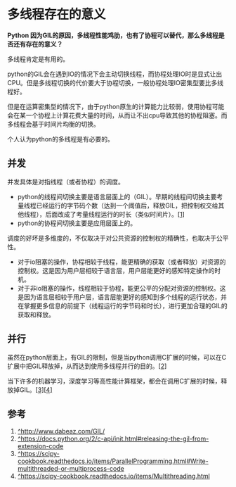 # 多线程存在的意义



**Python 因为GIL的原因，多线程性能鸡肋，也有了协程可以替代，那么多线程是否还有存在的意义？**



多线程肯定是有用的。

python的GIL会在遇到IO的情况下会主动切换线程，而协程处理IO时是显式让出CPU。但是多线程切换的代价要大于协程切换，一般协程处理IO密集型要比多线程好。

但是在运算密集型的情况下，由于python原生的计算能力比较弱，使用协程可能会在某一个协程上计算花费大量的时间，从而让不出cpu导致其他的协程阻塞。而多线程会基于时间片均衡的切换。



个人认为python的多线程是有必要的。

## **并发**

并发具体是对指线程（或者协程）的调度。

- python的线程间切换主要是语言层面上的（GIL）。早期的线程间切换主要考量线程已经运行的字节码个数（达到一个阈值后，释放GIL，把控制权交给其他线程），后面改成了考量线程运行的时长（类似时间片）。[[1\]](#ref_1)
- python的协程间切换主要是应用层面上的。

调度的好坏是多维度的，不仅取决于对公共资源的控制权的精确性，也取决于公平性。

- 对于io阻塞的操作，协程相较于线程，能更精确的获取（或者释放）对资源的控制权。这是因为用户层相较于语言层，用户层能更好的感知特定操作的时机。
- 对于非io阻塞的操作，线程相较于协程，能更公平的分配对资源的控制权。这是因为语言层相较于用户层，语言层能更好的感知到多个线程的运行状态，并在掌握更多信息的前提下（线程运行的字节码和时长），进行更加合理的GIL的获取和释放。

## **并行**

虽然在python层面上，有GIL的限制，但是当python调用C扩展的时候，可以在C扩展中把GIL释放掉，从而达到使用多线程并行的目的。[[2\]](#ref_2)

当下许多的机器学习，深度学习等高性能计算框架，都会在调用C扩展的时候，释放掉GIL。[[3\]](#ref_3)[[4\]](#ref_4)

## 参考

1. [^](#ref_1_0)http://www.dabeaz.com/GIL/
2. [^](#ref_2_0)https://docs.python.org/2/c-api/init.html#releasing-the-gil-from-extension-code
3. [^](#ref_3_0)https://scipy-cookbook.readthedocs.io/items/ParallelProgramming.html#Write-multithreaded-or-multiprocess-code
4. [^](#ref_4_0)https://scipy-cookbook.readthedocs.io/items/Multithreading.html